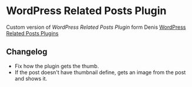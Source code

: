 # WordPress Related Posts Plugin #

Custom version of *WordPress Related Posts Plugin* form Denis [WordPress Related Posts Plugins](http://wordpress.org/extend/plugins/wordpress-23-related-posts-plugin/)

## Changelog ##

* Fix how the plugin gets the thumb.
* If the post doesn't have thumbnail define, gets an image from the post and shows it.